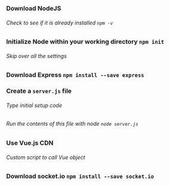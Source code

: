### Download NodeJS
###### Check to see if it is already installed `npm -v`

### Initialize Node within your working directory `npm init`
###### Skip over all the settings

### Download Express `npm install --save express`

### Create a `server.js` file 
###### Type initial setup code
###### Run the contents of this file with node `node server.js`

### Use Vue.js CDN
###### Custom script to call Vue object

### Download socket.io `npm install --save socket.io`
